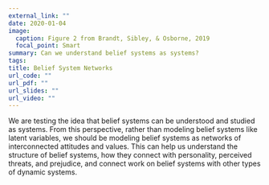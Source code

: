 ```yaml
---
external_link: ""
date: 2020-01-04
image:
  caption: Figure 2 from Brandt, Sibley, & Osborne, 2019
  focal_point: Smart
summary: Can we understand belief systems as systems?
tags:
title: Belief System Networks
url_code: ""
url_pdf: ""
url_slides: ""
url_video: ""
---
```


We are testing the idea that belief systems can be understood and studied as systems. From this perspective, rather than modeling belief systems like latent variables, we should be modeling belief systems as networks of interconnected attitudes and values. This can help us understand the structure of belief systems, how they connect with personality, perceived threats, and prejudice, and connect work on belief systems with other types of dynamic systems.

